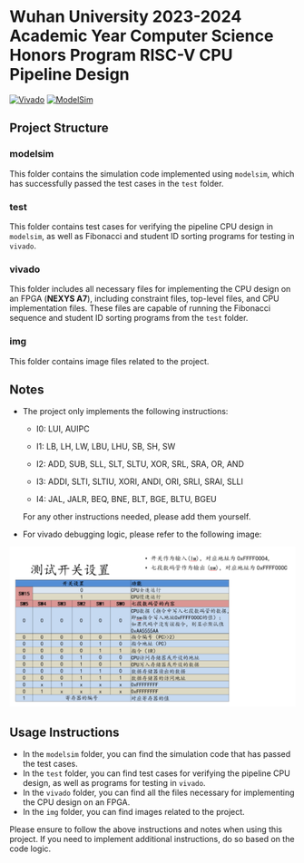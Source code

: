 # Wuhan University 2023-2024 Academic Year Computer Science Honors Program RISC-V CPU Pipeline Design

[![Vivado](https://img.shields.io/badge/Vivado-2018.1-blue.svg)](https://www.xilinx.com/products/design-tools/vivado.html) [![ModelSim](https://img.shields.io/badge/ModelSim-10.6d-green.svg)](https://www.mentor.com/company/high-level_synthesis/modelsim)

## Project Structure

### modelsim

This folder contains the simulation code implemented using `modelsim`, which has successfully passed the test cases in the `test` folder.

### test

This folder contains test cases for verifying the pipeline CPU design in `modelsim`, as well as Fibonacci and student ID sorting programs for testing in `vivado`.

### vivado

This folder includes all necessary files for implementing the CPU design on an FPGA (**NEXYS A7**), including constraint files, top-level files, and CPU implementation files. These files are capable of running the Fibonacci sequence and student ID sorting programs from the `test` folder.

### img

This folder contains image files related to the project.

## Notes

- The project only implements the following instructions:
    - I0: LUI, AUIPC
    
    - I1: LB, LH, LW, LBU, LHU, SB, SH, SW
    
    - I2: ADD, SUB, SLL, SLT, SLTU, XOR, SRL, SRA, OR, AND

    - I3: ADDI, SLTI, SLTIU, XORI, ANDI, ORI, SRLI, SRAI, SLLI 
    
    - I4: JAL, JALR, BEQ, BNE, BLT, BGE, BLTU, BGEU
      
  For any other instructions needed, please add them yourself.

- For vivado debugging logic, please refer to the following image:

![vivado](img/vivado.png)

## Usage Instructions

- In the `modelsim` folder, you can find the simulation code that has passed the test cases.
- In the `test` folder, you can find test cases for verifying the pipeline CPU design, as well as programs for testing in `vivado`.
- In the `vivado` folder, you can find all the files necessary for implementing the CPU design on an FPGA.
- In the `img` folder, you can find images related to the project.

Please ensure to follow the above instructions and notes when using this project. If you need to implement additional instructions, do so based on the code logic.
